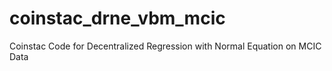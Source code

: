 # coinstac_drne_vbm_mcic
Coinstac Code for Decentralized Regression with Normal Equation on MCIC Data
